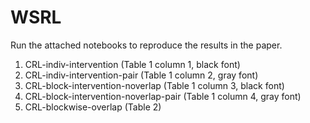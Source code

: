# WSRL

Run the attached notebooks to reproduce the results in the paper. 

1. CRL-indiv-intervention               (Table 1 column 1, black font)
2. CRL-indiv-intervention-pair          (Table 1 column 2, gray font)
3. CRL-block-intervention-noverlap      (Table 1 column 3, black font)
4. CRL-block-intervention-noverlap-pair (Table 1 column 4, gray font)
4. CRL-blockwise-overlap                (Table 2) 
